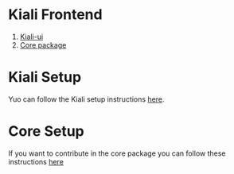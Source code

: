 # Kiali Frontend

1. [Kiali-ui](./kiali-ui/)
2. [Core package](./core/)

# Kiali Setup

Yuo can follow the Kiali setup instructions [here](./kiali-ui/README.adoc#developing).

# Core Setup

If you want to contribute in the core package you can follow these instructions [here](./core/README.md#development-setup)

